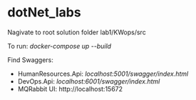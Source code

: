 # dotNet_labs

Nagivate to root solution folder lab1/KWops/src

To run:
<em>docker-compose up --build</em>

Find Swaggers:
- HumanResources.Api: <em>localhost:5001/swagger/index.html</em>
- DevOps.Api: <em>localhost:6001/swagger/index.html</em>
- MQRabbit UI: http://localhost:15672
